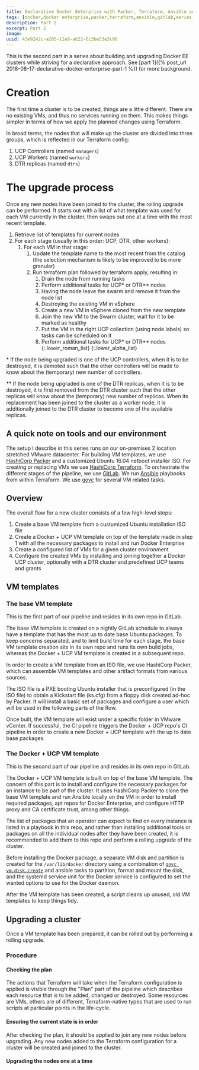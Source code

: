 ```yaml
---
title: Declarative Docker Enterprise with Packer, Terraform, Ansible and GitLab - part 2
tags: [docker,docker enterprise,packer,terraform,ansible,gitlab,series,enterprise]
description: Part 2
excerpt: Part 2
image: 
uuid: 43e9242c-a205-11e8-a622-6c3be53e3c96
---
```


This is the second part in a series about building and upgrading Docker EE clusters while striving for a declarative approach. See [part 1]({% post_url 2018-08-17-declarative-docker-enterprise-part-1 %}) for more background.

# Creation

The first time a cluster is to be created, things are a little different. There are no existing VMs, and thus no services running on them. This makes things simpler in terms of how we apply the planned changes using Terraform.

In broad terms, the nodes that will make up the cluster are divided into three groups, which is reflected in our Terraform config:

1. UCP Controllers (named `managers`)
2. UCP Workers (named `workers`)
3. DTR replicas (named `dtrs`)

# The upgrade process

Once any new nodes have been joined to the cluster, the rolling upgrade can be performed. It starts out with a list of what template was used for each VM currently in the cluster, then swaps out one at a time with the most recent template.

1. Retrieve list of templates for current nodes
1. For each stage (usually in this order: UCP, DTR, other workers):
    1. For each VM in that stage:
        1. Update the template name to the most recent from the catalog (the selection mechanism is likely to be improved to be more granular)
        1. Run terraform plan followed by terraform apply, resulting in:
            1. Drain the node from running tasks
            1. Perform additional tasks for UCP* or DTR** nodes
            1. Having the node leave the swarm and remove it from the node list
            1. Destroying the existing VM in vSphere
            1. Create a new VM in vSphere cloned from the new template
            1. Join the new VM to the Swarm cluster, wait for it to be marked as healthy
            1. Put the VM in the right UCP collection (using node labels) so tasks can be scheduled on it
            1. Perform additional tasks for UCP* or DTR** nodes
        {:.lower_roman_list}
    {:.lower_alpha_list}

\* If the node being upgraded is one of the UCP controllers, when it is to be destroyed, it is demoted such that the other controllers will be made to know about the (temporary) new number of controllers.

\*\* If the node being upgraded is one of the DTR replicas, when it is to be destroyed, it is first removed from the DTR cluster such that the other replicas will know about the (temporary) new number of replicas. When its replacement has been joined to the cluster as a worker node, it is additionally joined to the DTR cluster to become one of the available replicas.

## A quick note on tools and our environment

The setup I describe in this series runs on our on-premises 2 location stretched VMware datacenter. For building VM templates, we use [HashiCorp Packer](https://www.packer.io/) and a customized Ubuntu 16.04 netboot installer ISO. For creating or replacing VMs we use [HashiCorp Terraform](https://www.terraform.io/). To orchestrate the different stages of the pipeline, we use [GitLab](https://www.gitlab.com). We run [Ansible](https://www.ansible.com) playbooks from within Terraform. We use [govc](https://github.com/vmware/govmomi/blob/master/govc/README.md) for several VM related tasks.

## Overview

The overall flow for a new cluster consists of a few high-level steps:

1. Create a base VM template from a custumized Ubuntu installation ISO file
2. Create a Docker + UCP VM template on top of the template made in step 1 with all the necessary packages to install and run Docker Enterprise
3. Create a configured list of VMs for a given cluster environment
4. Configure the created VMs by installing and joining together a Docker UCP cluster, optionally with a DTR cluster and predefined UCP teams and grants

## VM templates

### The base VM template

This is the first part of our pipeline and resides in its own repo in GitLab.

The base VM template is created on a nightly GitLab schedule to always have a template that has the most up to date base Ubuntu packages. To keep concerns separated, and to limit build time for each stage, the base VM template creation sits in its own repo and runs its own build jobs, whereas the Docker + UCP VM template is created in a subsequent repo.

In order to create a VM template from an ISO file, we use HashiCorp Packer, which can assemble VM templates and other artifact formats from various sources.

The ISO file is a PXE booting Ubuntu installer that is preconfigured (in the ISO file) to obtain a Kickstart file (ks.cfg) from a floppy disk created ad-hoc by Packer. It will install a basic set of packages and configure a user which will be used in the following parts of the flow.

Once built, the VM template will exist under a specific folder in VMware vCenter. If successful, the CI pipeline triggers the Docker + UCP repo's CI pipeline in order to create a new Docker + UCP template with the up to date base packages.

### The Docker + UCP VM template

This is the second part of our pipeline and resides in its own repo in GitLab.

The Docker + UCP VM template is built on top of the base VM template. The concern of this part is to install and configure the necessary packages for an instance to be part of the cluster. It uses HashiCorp Packer to clone the base VM template and run Ansible locally on the VM in order to install required packages, apt repos for Docker Enterprise, and configure HTTP proxy and CA certificate trust, among other things.

The list of packages that an operator can expect to find on every instance is listed in a playbook in this repo, and rather than installing additional tools or packages on all the individual nodes after they have been created, it is recommended to add them to this repo and perform a rolling upgrade of the cluster.

Before installing the Docker package, a separate VM disk and partition is created for the `/var/lib/docker` directory using a combination of [`govc vm.disk.create`](https://github.com/vmware/govmomi/blob/master/govc/USAGE.md#vmdiskcreate) and ansible tasks to partition, format and mount the disk, and the systemd service unit for the Docker service is configured to set the wanted options to use for the Docker daemon.

After the VM template has been created, a script cleans up unused, old VM templates to keep things tidy.

## Upgrading a cluster

Once a VM template has been prepared, it can be rolled out by performing a rolling upgrade.

### Procedure

#### Checking the plan

The actions that Terraform will take when the Terraform configuration is applied is visible through the "Plan" part of the pipeline which describes each resource that is to be added, changed or destroyed. Some resources are VMs, others are of different, Terraform-native types that are used to run scripts at particular points in the life-cycle.

#### Ensuring the current state is in order

After checking the plan, it should be applied to join any new nodes before upgrading. Any new nodes added to the Terraform configuration for a cluster will be created and joined to the cluster.

#### Upgrading the nodes one at a time